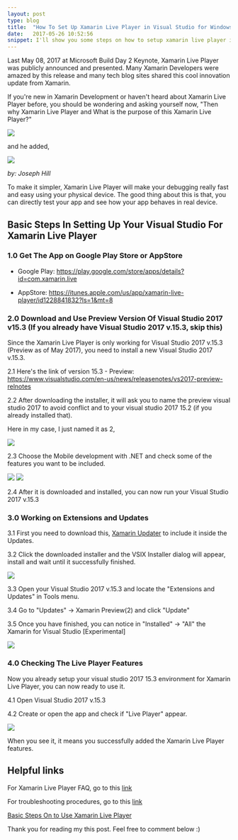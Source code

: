 ```yaml
---
layout: post
type: blog
title:  "How To Set Up Xamarin Live Player in Visual Studio for Windows"
date:   2017-05-26 10:52:56
snippet: I'll show you some steps on how to setup xamarin live player in Visual Studio 2017 v.15.3
---
```


Last May 08, 2017 at Microsoft Build Day 2 Keynote, Xamarin Live Player was publicly announced and presented. Many Xamarin Developers were amazed by this release and many tech blog sites shared this cool innovation update from Xamarin.

If you're new in Xamarin Development or haven't heard about Xamarin Live Player before, you should be wondering and asking yourself now, "Then why Xamarin Live Player and What is the purpose of this Xamarin Live Player?"

<img src="https://cloud.githubusercontent.com/assets/10904957/26500191/96763aa8-4267-11e7-864d-9b02abb199b3.png"/>

and he added,

<img src="https://cloud.githubusercontent.com/assets/10904957/26500681/6a2b3b04-4269-11e7-8d1c-0df523b8469f.png"/>

<i>by: Joseph Hill</i>

To make it simpler, Xamarin Live Player will make your debugging really fast and easy using your physical device. The good thing about this is that, you can directly test your app and see how your app behaves in real device.

## Basic Steps In Setting Up Your Visual Studio For Xamarin Live Player

### 1.0 Get The App on Google Play Store or AppStore

- Google Play: <a href="https://play.google.com/store/apps/details?id=com.xamarin.live">https://play.google.com/store/apps/details?id=com.xamarin.live</a>

- AppStore: <a href="https://itunes.apple.com/us/app/xamarin-live-player/id1228841832?ls=1&mt=8">https://itunes.apple.com/us/app/xamarin-live-player/id1228841832?ls=1&mt=8</a>

### 2.0 Download and Use Preview Version Of Visual Studio 2017 v15.3 (If you already have Visual Studio 2017 v.15.3, skip this)

Since the Xamarin Live Player is only working for Visual Studio 2017 v.15.3 (Preview as of May 2017), you need to install a new Visual Studio 2017 v.15.3.

2.1 Here's the link of version 15.3 - Preview: <a href="https://www.visualstudio.com/en-us/news/releasenotes/vs2017-preview-relnotes">https://www.visualstudio.com/en-us/news/releasenotes/vs2017-preview-relnotes</a>

2.2 After downloading the installer, it will ask you to name the preview visual studio 2017 to avoid conflict and to your visual studio 2017 15.2 (if you already installed that).

Here in my case, I just named it as 2,

<img src="https://cloud.githubusercontent.com/assets/10904957/26501544/85dad2b2-426c-11e7-881d-974fe230a9f6.PNG">

2.3 Choose the Mobile development with .NET and check some of the features you want to be included.

<img src="https://cloud.githubusercontent.com/assets/10904957/26501832/48d4caca-426d-11e7-8dd7-01ff90cea9d6.PNG"/>

<img src="https://cloud.githubusercontent.com/assets/10904957/26501840/4b0a2efc-426d-11e7-9f0a-70e6516fbf0c.PNG"/>

2.4 After it is downloaded and installed, you can now run your Visual Studio 2017 v.15.3

### 3.0 Working on Extensions and Updates

3.1 First you need to download this, <a href="https://marketplace.visualstudio.com/items?itemName=Xamarin.XamarinUpdater">Xamarin Updater</a> to include it inside the Updates.

3.2 Click the downloaded installer and the VSIX Installer dialog will appear, install and wait until it successfully finished.

<img src="https://cloud.githubusercontent.com/assets/10904957/26502303/edb8a68c-426e-11e7-80ae-1f67642b5c67.PNG"/>

3.3 Open your Visual Studio 2017 v.15.3 and locate the "Extensions and Updates" in Tools menu.

3.4 Go to "Updates" -> Xamarin Preview(2) and click "Update"

3.5 Once you have finished, you can notice in "Installed" -> "All" the Xamarin for Visual Studio [Experimental]

<img src="https://cloud.githubusercontent.com/assets/10904957/26502643/1d0ab64a-4270-11e7-8b0d-abcd1961be26.PNG"/>

### 4.0 Checking The Live Player Features

Now you already setup your visual studio 2017 15.3 environment for Xamarin Live Player, you can now ready to use it.

4.1 Open Visual Studio 2017 v.15.3

4.2 Create or open the app and check if "Live Player" appear.

<img src="https://cloud.githubusercontent.com/assets/10904957/26503101/feb24b84-4271-11e7-8ad6-2a2c43b2fe13.PNG"/>

When you see it, it means you successfully added the Xamarin Live Player features.

## Helpful links
For Xamarin Live Player FAQ, go to this <a href="https://blog.xamarin.com/xamarin-live-player-faq/">link</a>

For troubleshooting procedures, go to this <a href="https://developer.xamarin.com/guides/cross-platform/live/troubleshooting/">link</a>

<a href="https://deanilvincent.github.io//2017/05/26/how-to-use-xamarin-live-player-in-visual-studio-for-windows/">Basic Steps On to Use Xamarin Live Player</a>

Thank you for reading my this post. Feel free to comment below :)
